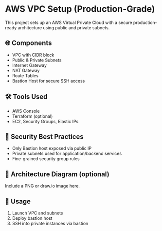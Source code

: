 # AWS VPC Setup (Production-Grade)

This project sets up an AWS Virtual Private Cloud with a secure production-ready architecture using public and private subnets.

## 🌐 Components
- VPC with CIDR block
- Public & Private Subnets
- Internet Gateway
- NAT Gateway
- Route Tables
- Bastion Host for secure SSH access

## 🛠 Tools Used
- AWS Console
- Terraform (optional)
- EC2, Security Groups, Elastic IPs

## 🔐 Security Best Practices
- Only Bastion host exposed via public IP
- Private subnets used for application/backend services
- Fine-grained security group rules

## 📸 Architecture Diagram (optional)
Include a PNG or draw.io image here.

## 🚀 Usage
1. Launch VPC and subnets
2. Deploy bastion host
3. SSH into private instances via bastion

